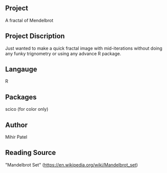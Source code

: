 Project
--------
A fractal of Mendelbrot

Project Discription
--------------------
Just wanted to make a quick fractal image with mid-iterations without doing any funky trignometry or using any advance R package.   

Langauge
---------
R

Packages
--------
scico (for color only)

Author
------
Mihir Patel

Reading Source
------
"Mandelbrot Set" (https://en.wikipedia.org/wiki/Mandelbrot_set)
